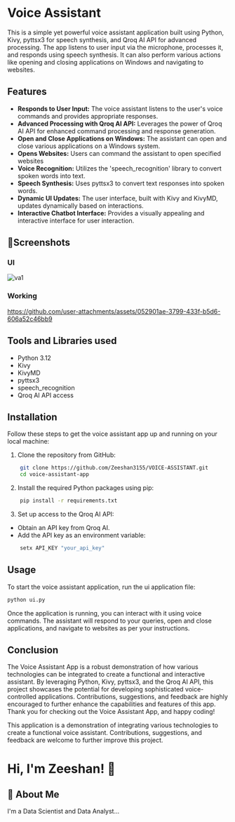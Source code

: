 
# Voice Assistant

This is a simple yet powerful voice assistant application built using Python, Kivy, pyttsx3 for speech synthesis, and Qroq AI API for advanced processing. The app listens to user input via the microphone, processes it, and responds using speech synthesis. It can also perform various actions like opening and closing applications on Windows and navigating to websites.

## Features
* **Responds to User Input:** The voice assistant listens to the user's voice commands and provides appropriate responses.
* **Advanced Processing with Qroq AI API:** Leverages the power of Qroq AI API for enhanced command processing and response generation.
* **Open and Close Applications on Windows:** The assistant can open and close various applications on a Windows system.
* **Opens Websites:** Users can command the assistant to open specified websites
* **Voice Recognition:** Utilizes the 'speech_recognition' library to convert spoken words into text.
* **Speech Synthesis:** Uses pyttsx3 to convert text responses into spoken words.
* **Dynamic UI Updates:** The user interface, built with Kivy and KivyMD, updates dynamically based on interactions.
* **Interactive Chatbot Interface:** Provides a visually appealing and interactive interface for user interaction.
## 📸Screenshots
### UI
![va1](https://github.com/user-attachments/assets/b479568d-cf5e-4fbe-a312-5263ebaadce9)

### Working
https://github.com/user-attachments/assets/052901ae-3799-433f-b5d6-606a52c46bb9


## Tools and Libraries used
* Python 3.12
* Kivy
* KivyMD
* pyttsx3
* speech_recognition
* Qroq AI API access

## Installation

Follow these steps to get the voice assistant app up and running on your local machine:

1) Clone the repository from GitHub:

```bash
    git clone https://github.com/Zeeshan3155/VOICE-ASSISTANT.git
    cd voice-assistant-app
```
2) Install the required Python packages using pip:
```bash
    pip install -r requirements.txt
```
3) Set up access to the Qroq AI API:
* Obtain an API key from Qroq AI.
* Add the API key as an environment variable:
```bash
    setx API_KEY "your_api_key"
```
    
## Usage
To start the voice assistant application, run the ui application file:
```cmd
python ui.py
```
Once the application is running, you can interact with it using voice commands. The assistant will respond to your queries, open and close applications, and navigate to websites as per your instructions.


## Conclusion
The Voice Assistant App is a robust demonstration of how various technologies can be integrated to create a functional and interactive assistant. By leveraging Python, Kivy, pyttsx3, and the Qroq AI API, this project showcases the potential for developing sophisticated voice-controlled applications. Contributions, suggestions, and feedback are highly encouraged to further enhance the capabilities and features of this app. Thank you for checking out the Voice Assistant App, and happy coding!

This application is a demonstration of integrating various technologies to create a functional voice assistant. Contributions, suggestions, and feedback are welcome to further improve this project.
# Hi, I'm Zeeshan! 👋


## 🚀 About Me
I'm a Data Scientist and Data Analyst...

